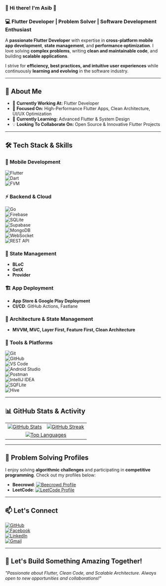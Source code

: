 ### 🚀 **Hi there! I'm Asib 👋**  
### 💻 **Flutter Developer | Problem Solver | Software Development Enthusiast**  

A **passionate Flutter Developer** with expertise in **cross-platform mobile app development**, **state management**, and **performance optimization**. I love solving **complex problems**, writing **clean and maintainable code**, and building **scalable applications**.  

I strive for **efficiency, best practices, and intuitive user experiences** while continuously **learning and evolving** in the software industry.  

---

## 📌 **About Me**  
- 🔭 **Currently Working At:** Flutter Developer  
- 🎯 **Focused On:** High-Performance Flutter Apps, Clean Architecture, UI/UX Optimization  
- 🌱 **Currently Learning:** Advanced Flutter & System Design  
- 💡 **Looking To Collaborate On:** Open Source & Innovative Flutter Projects  

---

## 🛠️ **Tech Stack & Skills**  

### 📱 **Mobile Development**  
![Flutter](https://img.shields.io/badge/Flutter-02569B?style=for-the-badge&logo=flutter&logoColor=white)  
![Dart](https://img.shields.io/badge/Dart-0175C2?style=for-the-badge&logo=dart&logoColor=white)  
![FVM](https://img.shields.io/badge/FVM-0066FF?style=for-the-badge&logo=flutter&logoColor=white)  

### ⚡ **Backend & Cloud**  
![Go](https://img.shields.io/badge/Go-00ADD8?style=for-the-badge&logo=go&logoColor=white)  
![Firebase](https://img.shields.io/badge/Firebase-FFCA28?style=for-the-badge&logo=firebase&logoColor=black)  
![SQLite](https://img.shields.io/badge/SQLite-003B57?style=for-the-badge&logo=sqlite&logoColor=white)  
![Supabase](https://img.shields.io/badge/Supabase-3ECF8E?style=for-the-badge&logo=supabase&logoColor=white)  
![MongoDB](https://img.shields.io/badge/MongoDB-4EA94B?style=for-the-badge&logo=mongodb&logoColor=white)  
![WebSocket](https://img.shields.io/badge/WebSocket-000000?style=for-the-badge&logo=websocket&logoColor=white)  
![REST API](https://img.shields.io/badge/REST-API-blue?style=for-the-badge)  

### 🧩 **State Management**  
- **BLoC**  
- **GetX**  
- **Provider**  

### 🏗️ **App Deployment**  
- **App Store & Google Play Deployment**  
- **CI/CD**: GitHub Actions, Fastlane  

### 🧩 **Architecture & State Management**  
- **MVVM, MVC, Layer First, Feature First, Clean Architecture**  

### 🔧 **Tools & Platforms**  
![Git](https://img.shields.io/badge/Git-F05032?style=for-the-badge&logo=git&logoColor=white)  
![GitHub](https://img.shields.io/badge/GitHub-181717?style=for-the-badge&logo=github&logoColor=white)  
![VS Code](https://img.shields.io/badge/VS%20Code-007ACC?style=for-the-badge&logo=visual-studio-code&logoColor=white)  
![Android Studio](https://img.shields.io/badge/Android%20Studio-3DDC84?style=for-the-badge&logo=android-studio&logoColor=white)  
![Postman](https://img.shields.io/badge/Postman-FF6C37?style=for-the-badge&logo=postman&logoColor=white)  
![IntelliJ IDEA](https://img.shields.io/badge/IntelliJ_IDEA-000000?style=for-the-badge&logo=intellij-idea&logoColor=white)  
![SQFLite](https://img.shields.io/badge/SQFlite-5E1A5A?style=for-the-badge&logo=sqflite&logoColor=white)  
![Hive](https://img.shields.io/badge/Hive-F6E02F?style=for-the-badge&logo=hive&logoColor=black)  

---

## 📊 **GitHub Stats & Activity**  
<table>  
<tr>  
<td>  
<a href="https://github.com/dev-asib">  
<img src="https://github-readme-stats.vercel.app/api?username=dev-asib&show_icons=true&theme=tokyonight" alt="GitHub Stats"/>  
</a>  
</td>  
<td>  
<a href="https://git.io/streak-stats">  
<img src="https://streak-stats.demolab.com/?user=dev-asib&theme=tokyonight" alt="GitHub Streak"/>  
</a>  
</td>  
</tr>  
<tr>  
<td colspan="2" align="center">  
<a href="https://github.com/anuraghazra/github-readme-stats">  
<img src="https://github-readme-stats.vercel.app/api/top-langs/?username=dev-asib&layout=compact&theme=tokyonight" alt="Top Languages"/>  
</a>  
</td>  
</tr>  
</table>  

---

## 🧩 **Problem Solving Profiles**  
I enjoy solving **algorithmic challenges** and participating in **competitive programming**. Check out my profiles below:  

- **Beecrowd**: [![Beecrowd Profile](https://img.shields.io/badge/Beecrowd-Profile-brightgreen)](https://judge.beecrowd.com/en/profile/906929)  
- **LeetCode**: [![LeetCode Profile](https://img.shields.io/badge/LeetCode-Profile-orange)](https://leetcode.com/dev-asib/)  

---

## 📫 **Let's Connect**  
[![GitHub](https://img.shields.io/badge/GitHub-Dev%20Asib-181717?style=for-the-badge&logo=github)](https://github.com/dev-asib)  
[![Facebook](https://img.shields.io/badge/Facebook-Dev%20Asib-1877F2?style=for-the-badge&logo=facebook&logoColor=white)](https://www.facebook.com/asib.dev/)  
[![LinkedIn](https://img.shields.io/badge/LinkedIn-Dev%20Asib-0077B5?style=for-the-badge&logo=linkedin&logoColor=white)](https://www.linkedin.com/in/dev-asib/)  
[![Gmail](https://img.shields.io/badge/Gmail-tech.asib.com%40gmail.com-D14836?style=for-the-badge&logo=gmail&logoColor=white)](mailto:tech.asib.com@gmail.com)

---

## 🚀 **Let's Build Something Amazing Together!**  
*"Passionate about Flutter, Clean Code, and Scalable Architecture. Always open to new opportunities and collaborations!"*  
